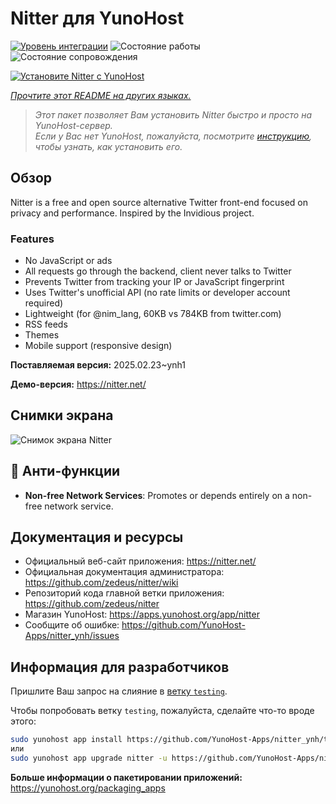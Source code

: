 <!--
Важно: этот README был автоматически сгенерирован <https://github.com/YunoHost/apps/tree/master/tools/readme_generator>
Он НЕ ДОЛЖЕН редактироваться вручную.
-->

# Nitter для YunoHost

[![Уровень интеграции](https://apps.yunohost.org/badge/integration/nitter)](https://ci-apps.yunohost.org/ci/apps/nitter/)
![Состояние работы](https://apps.yunohost.org/badge/state/nitter)
![Состояние сопровождения](https://apps.yunohost.org/badge/maintained/nitter)

[![Установите Nitter с YunoHost](https://install-app.yunohost.org/install-with-yunohost.svg)](https://install-app.yunohost.org/?app=nitter)

*[Прочтите этот README на других языках.](./ALL_README.md)*

> *Этот пакет позволяет Вам установить Nitter быстро и просто на YunoHost-сервер.*  
> *Если у Вас нет YunoHost, пожалуйста, посмотрите [инструкцию](https://yunohost.org/install), чтобы узнать, как установить его.*

## Обзор

Nitter is a free and open source alternative Twitter front-end focused on privacy and performance.
Inspired by the Invidious project.

### Features

- No JavaScript or ads
- All requests go through the backend, client never talks to Twitter
- Prevents Twitter from tracking your IP or JavaScript fingerprint
- Uses Twitter's unofficial API (no rate limits or developer account required)
- Lightweight (for @nim_lang, 60KB vs 784KB from twitter.com)
- RSS feeds
- Themes
- Mobile support (responsive design)


**Поставляемая версия:** 2025.02.23~ynh1

**Демо-версия:** <https://nitter.net/>

## Снимки экрана

![Снимок экрана Nitter](./doc/screenshots/screenshot.png)

## :red_circle: Анти-функции

- **Non-free Network Services**: Promotes or depends entirely on a non-free network service.

## Документация и ресурсы

- Официальный веб-сайт приложения: <https://nitter.net/>
- Официальная документация администратора: <https://github.com/zedeus/nitter/wiki>
- Репозиторий кода главной ветки приложения: <https://github.com/zedeus/nitter>
- Магазин YunoHost: <https://apps.yunohost.org/app/nitter>
- Сообщите об ошибке: <https://github.com/YunoHost-Apps/nitter_ynh/issues>

## Информация для разработчиков

Пришлите Ваш запрос на слияние в [ветку `testing`](https://github.com/YunoHost-Apps/nitter_ynh/tree/testing).

Чтобы попробовать ветку `testing`, пожалуйста, сделайте что-то вроде этого:

```bash
sudo yunohost app install https://github.com/YunoHost-Apps/nitter_ynh/tree/testing --debug
или
sudo yunohost app upgrade nitter -u https://github.com/YunoHost-Apps/nitter_ynh/tree/testing --debug
```

**Больше информации о пакетировании приложений:** <https://yunohost.org/packaging_apps>
